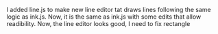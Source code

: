 I added line.js to make new line editor tat draws lines following the same logic as 
ink.js. Now, it is the same as ink.js with some edits that allow readibility.
Now, the line editor looks good, I need to fix rectangle